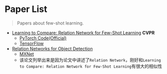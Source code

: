 # Paper List
> Papers about few-shot learning. 

- [Learning to Compare: Relation Network for Few-Shot Learning](https://arxiv.org/abs/1711.06025) **CVPR**
  - [PyTorch Code(Official)](https://github.com/lzrobots/LearningToCompare_ZSL)
  - [TensorFlow](https://github.com/prolearner/LearningToCompareTF)
- [Relation Networks for Object Detection](https://arxiv.org/abs/1711.11575)
  - [MXNet](https://github.com/msracver/Relation-Networks-for-Object-Detection)
  - 该论文列举出来是因为论文中讲述了`Relation Network`，刚好和`Learning to Compare: Relation Network for Few-Shot Learning`有很大的相似性
